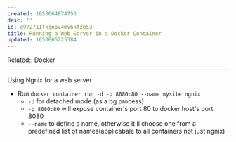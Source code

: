 ```yaml
---
created: 1653664874753
desc: ''
id: q972711fkjnov4mv6kfzb53
title: Running a Web Server in a Docker Container
updated: 1653665225384
---
```

   
Related::  [Docker](../devlog/docker.md)   
   
   
---   
   
Using Ngnix for a web server   
   
   
- Run `docker container run -d -p 8080:80 --name mysite ngnix`   
  - `-d` for detached mode (as a bg process)   
  - `-p 8080:80` will expose container's port 80 to docker host's port 8080   
  - `--name` to define a name, otherwise it'll choose one from a predefined list of names(applicabale to all containers not just ngnix)